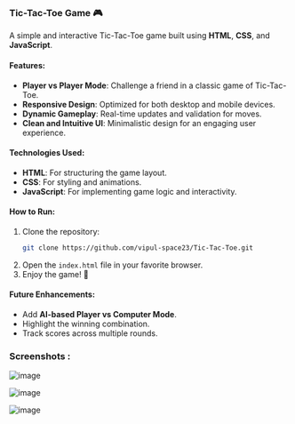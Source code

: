 ### **Tic-Tac-Toe Game** 🎮  
A simple and interactive Tic-Tac-Toe game built using **HTML**, **CSS**, and **JavaScript**.  

#### **Features**:
- **Player vs Player Mode**: Challenge a friend in a classic game of Tic-Tac-Toe.
- **Responsive Design**: Optimized for both desktop and mobile devices.
- **Dynamic Gameplay**: Real-time updates and validation for moves.
- **Clean and Intuitive UI**: Minimalistic design for an engaging user experience.  

#### **Technologies Used**:
- **HTML**: For structuring the game layout.
- **CSS**: For styling and animations.
- **JavaScript**: For implementing game logic and interactivity.

#### **How to Run**:
1. Clone the repository:
   ```bash
   git clone https://github.com/vipul-space23/Tic-Tac-Toe.git
   ```
2. Open the `index.html` file in your favorite browser.
3. Enjoy the game! 🎉

#### **Future Enhancements**:
- Add **AI-based Player vs Computer Mode**.
- Highlight the winning combination.
- Track scores across multiple rounds.

### **Screenshots** :

![image](https://github.com/user-attachments/assets/189c7090-4b99-4d19-9a77-fed2554de0ff)

![image](https://github.com/user-attachments/assets/1cf10ccc-fde1-4817-a1ac-99d236410324)

![image](https://github.com/user-attachments/assets/68b40aaa-a291-49ce-a58d-e7b0e017dbfa)

